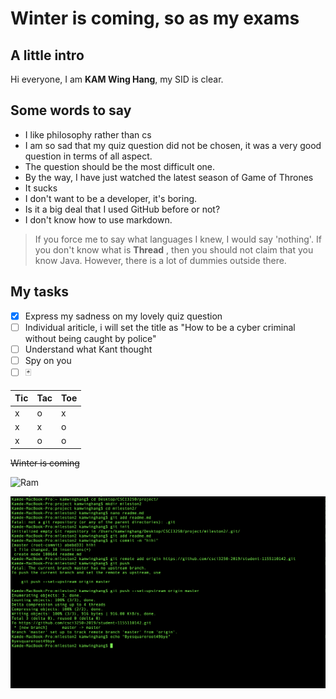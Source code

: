 # Winter is coming, so as my exams

## A little intro 

Hi everyone, I am **KAM Wing Hang**, my SID is clear. 

## Some words to say

- I like philosophy rather than cs
- I am so sad that my quiz question did not be chosen, it was a very good question in terms of all aspect.
- The question should be the most difficult one.
- By the way, I have just watched the latest season of Game of Thrones
- It sucks
- I don't want to be a developer, it's boring. 
- Is it a big deal that I used GitHub before or not?
- I don't know how to use markdown.

> If you force me to say what languages I knew, I would say 'nothing'. If you don't know what is **Thread** , then you should not claim that you know Java. However, there is a lot of dummies outside there. 

## My tasks

- [x] Express my sadness on my lovely quiz question
- [ ] Individual ariticle, i will set the title as "How to be a cyber criminal without being caught by police"
- [ ] Understand what Kant thought 
- [ ] Spy on you
- [ ] :black_joker:

| Tic   | Tac   | Toe |
| ---- | ---- | ----- |
| x    | o    | x     |
| x    | x    | o     |
| x    | o    | o     |

~~Winter is coming~~

![Ram](https://farm5.staticflickr.com/4307/35361339814_0f33918183_b.jpg)

![screen](screen.png)

